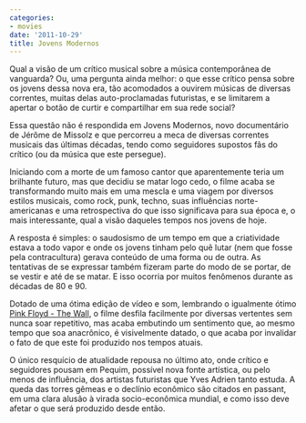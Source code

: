 ```yaml
---
categories:
- movies
date: '2011-10-29'
title: Jovens Modernos
---
```


Qual a visão de um crítico musical sobre a música contemporânea de vanguarda? Ou, uma pergunta ainda melhor: o que esse crítico pensa sobre os jovens dessa nova era, tão acomodados a ouvirem músicas de diversas correntes, muitas delas auto-proclamadas futuristas, e se limitarem a apertar o botão de curtir e compartilhar em sua rede social?

Essa questão não é respondida em Jovens Modernos, novo documentário de Jérôme de Missolz e que percorreu a meca de diversas correntes musicais das últimas décadas, tendo como seguidores supostos fãs do crítico (ou da música que este persegue).

Iniciando com a morte de um famoso cantor que aparentemente teria um brilhante futuro, mas que decidiu se matar logo cedo, o filme acaba se transformando muito mais em uma mescla e uma viagem por diversos estilos musicais, como rock, punk, techno, suas influências norte-americanas e uma retrospectiva do que isso significava para sua época e, o mais interessante, qual a visão daqueles tempos nos jovens de hoje.

A resposta é simples: o saudosismo de um tempo em que a criatividade estava a todo vapor e onde os jovens tinham pelo quê lutar (nem que fosse pela contracultura) gerava conteúdo de uma forma ou de outra. As tentativas de se expressar também fizeram parte do modo de se portar, de se vestir e até de se matar. E isso ocorria por muitos fenômenos durante as décadas de 80 e 90.

Dotado de uma ótima edição de vídeo e som, lembrando o igualmente ótimo [Pink Floyd - The Wall], o filme desfila facilmente por diversas vertentes sem nunca soar repetitivo, mas acaba embutindo um sentimento que, ao mesmo tempo que soa anacrônico, é visivelmente datado, o que acaba por invalidar o fato de que este foi produzido nos tempos atuais.

O único resquício de atualidade repousa no último ato, onde crítico e seguidores pousam em Pequim, possível nova fonte artística, ou pelo menos de influência, dos artistas futuristas que Yves Adrien tanto estuda. A queda das torres gêmeas e o declínio econômico são citados en passant, em uma clara alusão à virada socio-econômica mundial, e como isso deve afetar o que será produzido desde então.

[Pink Floyd - The Wall]: /pink-floyd-the-wall